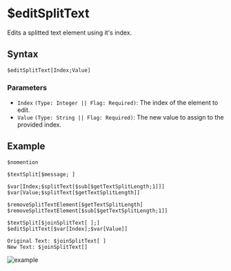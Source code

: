 # $editSplitText
Edits a splitted text element using it's index.

## Syntax
```
$editSplitText[Index;Value]
```

### Parameters
- `Index` `(Type: Integer || Flag: Required)`: The index of the element to edit.
- `Value` `(Type: String || Flag: Required)`: The new value to assign to the provided index.

## Example
```
$nomention

$textSplit[$message; ]

$var[Index;$splitText[$sub[$getTextSplitLength;1]]]
$var[Value;$splitText[$getTextSplitLength]]

$removeSplitTextElement[$getTextSplitLength]
$removeSplitTextElement[$sub[$getTextSplitLength;1]]

$textSplit[$joinSplitText[ ];]
$editSplitText[$var[Index];$var[Value]]

Original Text: $joinSplitText[ ]
New Text: $joinSplitText[]
```
![example](https://user-images.githubusercontent.com/95774950/202880969-9ce5041a-cc6c-4bd2-a275-76e9d80be5b5.png)
